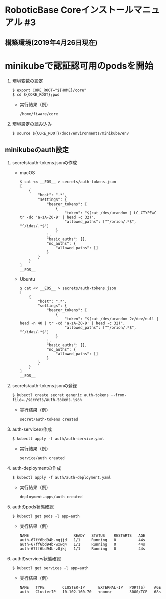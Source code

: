 # RoboticBase Coreインストールマニュアル #3

## 構築環境(2019年4月26日現在)
# minikubeで認証認可用のpodsを開始


1. 環境変数の設定

    ```
    $ export CORE_ROOT="${HOME}/core"
    $ cd ${CORE_ROOT};pwd
    ```

    - 実行結果（例）

        ```
        /home/fiware/core
        ```

1. 環境設定の読み込み

    ```
    $ source ${CORE_ROOT}/docs/environments/minikube/env
    ```

## minikubeのauth設定
1. secrets/auth-tokens.jsonの作成
    * macOS

        ```
        $ cat << __EOS__ > secrets/auth-tokens.json
        [
            {
                "host": ".*",
                "settings": {
                    "bearer_tokens": [
                        {
                            "token": "$(cat /dev/urandom | LC_CTYPE=C tr -dc 'a-zA-Z0-9' | head -c 32)",
                            "allowed_paths": ["^/orion/.*$", "^/idas/.*$"]
                        }
                    ],
                    "basic_auths": [],
                    "no_auths": {
                        "allowed_paths": []
                    }
                }
            }
        ]
        __EOS__
        ```
    * Ubuntu

        ```
        $ cat << __EOS__ > secrets/auth-tokens.json
        [
            {
                "host": ".*",
                "settings": {
                    "bearer_tokens": [
                        {
                            "token": "$(cat /dev/urandom 2>/dev/null | head -n 40 | tr -cd 'a-zA-Z0-9' | head -c 32)",
                            "allowed_paths": ["^/orion/.*$", "^/idas/.*$"]
                        }
                    ],
                    "basic_auths": [],
                    "no_auths": {
                        "allowed_paths": []
                    }
                }
            }
        ]
        __EOS__
        ```

1. secrets/auth-tokens.jsonの登録

    ```
    $ kubectl create secret generic auth-tokens --from-file=./secrets/auth-tokens.json
    ```

    - 実行結果（例）

        ```
        secret/auth-tokens created
        ```

1. auth-serviceの作成

    ```
    $ kubectl apply -f auth/auth-service.yaml
    ```

    - 実行結果（例）

        ```
        service/auth created
        ```

1. auth-deploymentの作成

    ```
    $ kubectl apply -f auth/auth-deployment.yaml
    ```

    - 実行結果（例）

        ```
        deployment.apps/auth created
        ```

1. authのpods状態確認

    ```
    $ kubectl get pods -l app=auth
    ```

    - 実行結果（例）

        ```
        NAME                    READY   STATUS    RESTARTS   AGE
        auth-67ff6bd94b-nqjjd   1/1     Running   0          44s
        auth-67ff6bd94b-wxwq4   1/1     Running   0          44s
        auth-67ff6bd94b-z8jkj   1/1     Running   0          44s
        ```

1. authのservices状態確認

    ```
    $ kubectl get services -l app=auth
    ```

    - 実行結果（例）

        ```
        NAME   TYPE        CLUSTER-IP      EXTERNAL-IP   PORT(S)    AGE
        auth   ClusterIP   10.102.160.70   <none>        3000/TCP   68s
        ```
